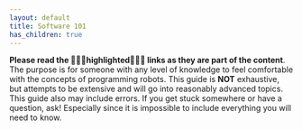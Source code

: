 ```yaml
---
layout: default
title: Software 101
has_children: true
---
```



**Please read the 🦀🦀🦀highlighted🦀🦀🦀 links as they are part of the content**. The purpose is for someone with any level of knowledge to feel comfortable with the concepts of programming robots. This guide is **NOT** exhaustive, but attempts to be extensive and will go into reasonably advanced topics. This guide also may include errors. If you get stuck somewhere or have a question, ask! Especially since it is impossible to include everything you will need to know.
